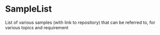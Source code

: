 # SampleList
List of various samples (with link to repository) that can be referred to, for various topics and requirement
